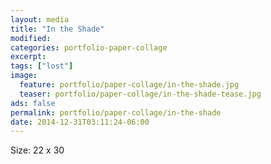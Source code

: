 ```yaml
---
layout: media
title: "In the Shade"
modified:
categories: portfolio-paper-collage
excerpt:
tags: ["lost"]
image:
  feature: portfolio/paper-collage/in-the-shade.jpg
  teaser: portfolio/paper-collage/in-the-shade-tease.jpg
ads: false 
permalink: portfolio/paper-collage/in-the-shade
date: 2014-12-31T03:11:24-06:00
---
```


Size: 22 x 30

